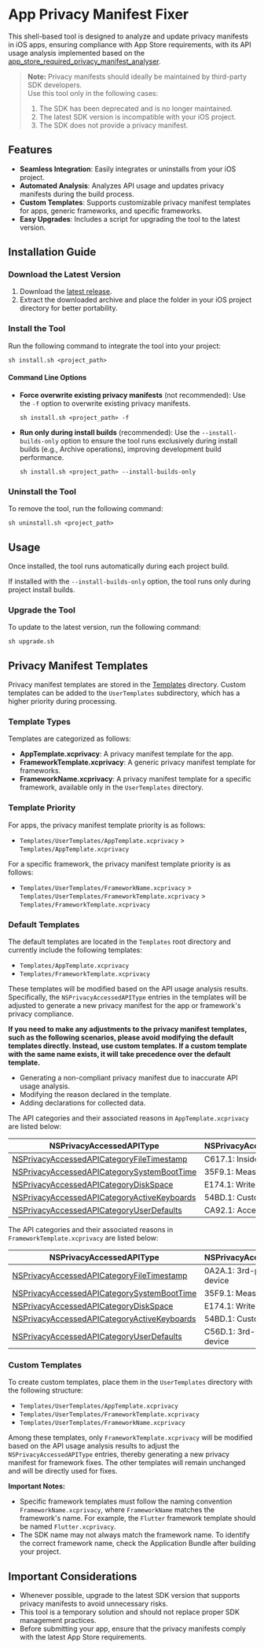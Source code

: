 # App Privacy Manifest Fixer

This shell-based tool is designed to analyze and update privacy manifests in iOS apps, ensuring compliance with App Store requirements, with its API usage analysis implemented based on the [app_store_required_privacy_manifest_analyser](https://github.com/crasowas/app_store_required_privacy_manifest_analyser).

> **Note:** Privacy manifests should ideally be maintained by third-party SDK developers.  
> Use this tool only in the following cases:
> 1. The SDK has been deprecated and is no longer maintained.
> 2. The latest SDK version is incompatible with your iOS project.
> 3. The SDK does not provide a privacy manifest.

## Features

- **Seamless Integration**: Easily integrates or uninstalls from your iOS project.
- **Automated Analysis**: Analyzes API usage and updates privacy manifests during the build process.
- **Custom Templates**: Supports customizable privacy manifest templates for apps, generic frameworks, and specific frameworks.
- **Easy Upgrades**: Includes a script for upgrading the tool to the latest version.

## Installation Guide

### Download the Latest Version

1. Download the [latest release](https://github.com/crasowas/app_privacy_manifest_fixer/releases/latest).
2. Extract the downloaded archive and place the folder in your iOS project directory for better portability.

### Install the Tool

Run the following command to integrate the tool into your project:

```shell
sh install.sh <project_path>
```

#### Command Line Options

- **Force overwrite existing privacy manifests** (not recommended): Use the `-f` option to overwrite existing privacy manifests.

  ```shell
  sh install.sh <project_path> -f
  ```

- **Run only during install builds** (recommended): Use the `--install-builds-only` option to ensure the tool runs exclusively during install builds (e.g., Archive operations), improving development build performance.

  ```shell
  sh install.sh <project_path> --install-builds-only
  ```

### Uninstall the Tool

To remove the tool, run the following command:

```shell
sh uninstall.sh <project_path>
```

## Usage

Once installed, the tool runs automatically during each project build.

If installed with the `--install-builds-only` option, the tool runs only during project install builds.

### Upgrade the Tool

To update to the latest version, run the following command:

```shell
sh upgrade.sh
```

## Privacy Manifest Templates

Privacy manifest templates are stored in the [Templates](https://github.com/crasowas/app_privacy_manifest_fixer/tree/main/Templates) directory. Custom templates can be added to the `UserTemplates` subdirectory, which has a higher priority during processing.

### Template Types

Templates are categorized as follows:

- **AppTemplate.xcprivacy**: A privacy manifest template for the app.
- **FrameworkTemplate.xcprivacy**: A generic privacy manifest template for frameworks.
- **FrameworkName.xcprivacy**: A privacy manifest template for a specific framework, available only in the `UserTemplates` directory.

### Template Priority

For apps, the privacy manifest template priority is as follows:

- `Templates/UserTemplates/AppTemplate.xcprivacy` > `Templates/AppTemplate.xcprivacy`

For a specific framework, the privacy manifest template priority is as follows:

- `Templates/UserTemplates/FrameworkName.xcprivacy` > `Templates/UserTemplates/FrameworkTemplate.xcprivacy` > `Templates/FrameworkTemplate.xcprivacy`

### Default Templates

The default templates are located in the `Templates` root directory and currently include the following templates:

- `Templates/AppTemplate.xcprivacy`
- `Templates/FrameworkTemplate.xcprivacy`

These templates will be modified based on the API usage analysis results. Specifically, the `NSPrivacyAccessedAPIType` entries in the templates will be adjusted to generate a new privacy manifest for the app or framework's privacy compliance.

**If you need to make any adjustments to the privacy manifest templates, such as the following scenarios, please avoid modifying the default templates directly. Instead, use custom templates. If a custom template with the same name exists, it will take precedence over the default template.**

- Generating a non-compliant privacy manifest due to inaccurate API usage analysis.
- Modifying the reason declared in the template.
- Adding declarations for collected data.

The API categories and their associated reasons in `AppTemplate.xcprivacy` are listed below:

| NSPrivacyAccessedAPIType                                                                                                                                            | NSPrivacyAccessedAPITypeReasons        |
|---------------------------------------------------------------------------------------------------------------------------------------------------------------------|----------------------------------------|
| [NSPrivacyAccessedAPICategoryFileTimestamp](https://developer.apple.com/documentation/bundleresources/describing-use-of-required-reason-api#File-timestamp-APIs)    | C617.1: Inside app or group container  |
| [NSPrivacyAccessedAPICategorySystemBootTime](https://developer.apple.com/documentation/bundleresources/describing-use-of-required-reason-api#System-boot-time-APIs) | 35F9.1: Measure time on-device         |
| [NSPrivacyAccessedAPICategoryDiskSpace](https://developer.apple.com/documentation/bundleresources/describing-use-of-required-reason-api#Disk-space-APIs)            | E174.1: Write or delete file on-device |
| [NSPrivacyAccessedAPICategoryActiveKeyboards](https://developer.apple.com/documentation/bundleresources/describing-use-of-required-reason-api#Active-keyboard-APIs) | 54BD.1: Customize UI on-device         |
| [NSPrivacyAccessedAPICategoryUserDefaults](https://developer.apple.com/documentation/bundleresources/describing-use-of-required-reason-api#User-defaults-APIs)      | CA92.1: Access info from same app      |

The API categories and their associated reasons in `FrameworkTemplate.xcprivacy` are listed below:

| NSPrivacyAccessedAPIType                                                                                                                                            | NSPrivacyAccessedAPITypeReasons         |
|---------------------------------------------------------------------------------------------------------------------------------------------------------------------|-----------------------------------------|
| [NSPrivacyAccessedAPICategoryFileTimestamp](https://developer.apple.com/documentation/bundleresources/describing-use-of-required-reason-api#File-timestamp-APIs)    | 0A2A.1: 3rd-party SDK wrapper on-device |
| [NSPrivacyAccessedAPICategorySystemBootTime](https://developer.apple.com/documentation/bundleresources/describing-use-of-required-reason-api#System-boot-time-APIs) | 35F9.1: Measure time on-device          |
| [NSPrivacyAccessedAPICategoryDiskSpace](https://developer.apple.com/documentation/bundleresources/describing-use-of-required-reason-api#Disk-space-APIs)            | E174.1: Write or delete file on-device  |
| [NSPrivacyAccessedAPICategoryActiveKeyboards](https://developer.apple.com/documentation/bundleresources/describing-use-of-required-reason-api#Active-keyboard-APIs) | 54BD.1: Customize UI on-device          |
| [NSPrivacyAccessedAPICategoryUserDefaults](https://developer.apple.com/documentation/bundleresources/describing-use-of-required-reason-api#User-defaults-APIs)      | C56D.1: 3rd-party SDK wrapper on-device |

### Custom Templates

To create custom templates, place them in the `UserTemplates` directory with the following structure:

- `Templates/UserTemplates/AppTemplate.xcprivacy`
- `Templates/UserTemplates/FrameworkTemplate.xcprivacy`
- `Templates/UserTemplates/FrameworkName.xcprivacy`

Among these templates, only `FrameworkTemplate.xcprivacy` will be modified based on the API usage analysis results to adjust the `NSPrivacyAccessedAPIType` entries, thereby generating a new privacy manifest for framework fixes. The other templates will remain unchanged and will be directly used for fixes.

**Important Notes:**

- Specific framework templates must follow the naming convention `FrameworkName.xcprivacy`, where `FrameworkName` matches the framework's name. For example, the `Flutter` framework template should be named `Flutter.xcprivacy`.
- The SDK name may not always match the framework name. To identify the correct framework name, check the Application Bundle after building your project.

## Important Considerations

- Whenever possible, upgrade to the latest SDK version that supports privacy manifests to avoid unnecessary risks.
- This tool is a temporary solution and should not replace proper SDK management practices.
- Before submitting your app, ensure that the privacy manifests comply with the latest App Store requirements.
